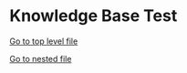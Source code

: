 # Knowledge Base Test

[Go to top level file](/#!top-level-file.md)

[Go to nested file](/#!sub/nested-file.md)
